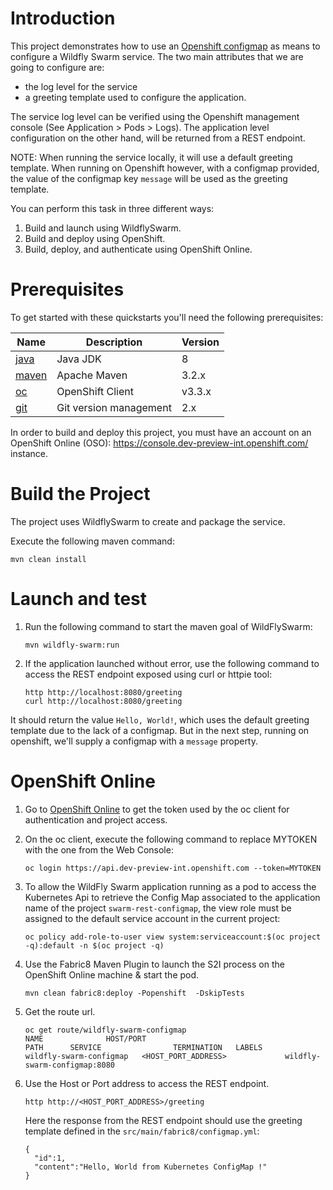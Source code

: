 # Introduction

This project demonstrates how to use an [Openshift configmap](https://docs.openshift.org/latest/dev_guide/configmaps.html) as means to configure a Wildfly Swarm service.
The two main attributes that we are going to configure are:

 * the log level for the service
 * a greeting template used to configure the application.

The service log level can be verified using the Openshift management console (See Application > Pods > Logs).
The application level configuration on the other hand, will be returned from a REST endpoint.

NOTE: When running the service locally, it will use a default greeting template. When running on Openshift however,
with a configmap provided, the value of the configmap key `message` will be used as the greeting template.

You can perform this task in three different ways:

1. Build and launch using WildflySwarm.
1. Build and deploy using OpenShift.
1. Build, deploy, and authenticate using OpenShift Online.

# Prerequisites

To get started with these quickstarts you'll need the following prerequisites:

Name | Description | Version
--- | --- | ---
[java][1] | Java JDK | 8
[maven][2] | Apache Maven | 3.2.x
[oc][3] | OpenShift Client | v3.3.x
[git][4] | Git version management | 2.x

[1]: http://www.oracle.com/technetwork/java/javase/downloads/
[2]: https://maven.apache.org/download.cgi?Preferred=ftp://mirror.reverse.net/pub/apache/
[3]: https://docs.openshift.com/enterprise/3.2/cli_reference/get_started_cli.html
[4]: https://git-scm.com/book/en/v2/Getting-Started-Installing-Git

In order to build and deploy this project, you must have an account on an OpenShift Online (OSO): https://console.dev-preview-int.openshift.com/ instance.

# Build the Project

The project uses WildflySwarm to create and package the service.

Execute the following maven command:

```
mvn clean install
```

# Launch and test

1. Run the following command to start the maven goal of WildFlySwarm:

    ```
    mvn wildfly-swarm:run
    ```

1. If the application launched without error, use the following command to access the REST endpoint exposed using curl or httpie tool:

    ```
    http http://localhost:8080/greeting
    curl http://localhost:8080/greeting
    ```

  It should return the value `Hello, World!`, which uses the default greeting template due to the lack of a configmap.
  But in the next step, running on openshift, we'll supply a configmap with a `message` property.

# OpenShift Online

1. Go to [OpenShift Online](https://console.dev-preview-int.openshift.com/console/command-line) to get the token used by the oc client for authentication and project access.

1. On the oc client, execute the following command to replace MYTOKEN with the one from the Web Console:

    ```
    oc login https://api.dev-preview-int.openshift.com --token=MYTOKEN
    ```
1. To allow the WildFly Swarm application running as a pod to access the Kubernetes Api to retrieve the Config Map associated to the application name of the project `swarm-rest-configmap`, 
   the view role must be assigned to the default service account in the current project:

    ```
    oc policy add-role-to-user view system:serviceaccount:$(oc project -q):default -n $(oc project -q)
    ```      
1. Use the Fabric8 Maven Plugin to launch the S2I process on the OpenShift Online machine & start the pod.

    ```
    mvn clean fabric8:deploy -Popenshift  -DskipTests
    ```

1. Get the route url.

    ```
    oc get route/wildfly-swarm-configmap
    NAME              HOST/PORT                                          PATH      SERVICE                TERMINATION   LABELS
    wildfly-swarm-configmap   <HOST_PORT_ADDRESS>             wildfly-swarm-configmap:8080
    ```

1. Use the Host or Port address to access the REST endpoint.
    ```
    http http://<HOST_PORT_ADDRESS>/greeting    
    ```

    Here the response from the REST endpoint should use the greeting template
    defined in the `src/main/fabric8/configmap.yml`:

    ```
    {
      "id":1,
      "content":"Hello, World from Kubernetes ConfigMap !"
    }
    ```
